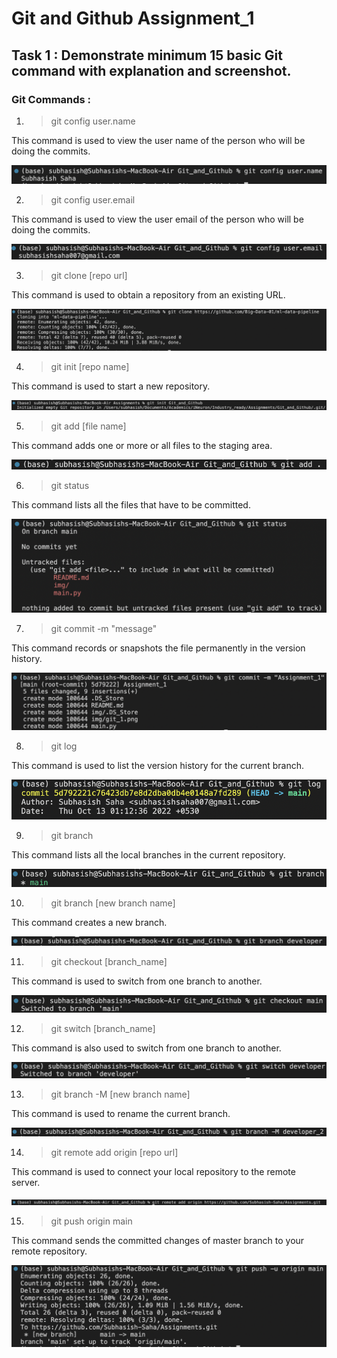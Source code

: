 # Git and Github Assignment_1
## Task 1 : Demonstrate minimum 15 basic Git command with explanation and screenshot.

### Git Commands : 
1. > git config user.name 

This command is used to view the user name of the person who will be doing the commits.

![image_1](img/git_1.png)

2. > git config user.email

This command is used to view the user email of the person who will be doing the commits.

![image_2](img/git_2.png)

3. > git clone [repo url]

This command is used to obtain a repository from an existing URL.

![image_3](img/git_3.png)

4. > git init [repo name]

This command is used to start a new repository.

![image_4](img/git_4.png)

5. > git add [file name]

This command adds one or more or all files to the staging area.

![image_5](img/git%20add.png)

6. > git status 

This command lists all the files that have to be committed.

![image_6](img/git_status.png)

7. > git commit -m "message"

This command records or snapshots the file permanently in the version history.

![image_7](img/git_commit.png)

8. > git log

This command is used to list the version history for the current branch.

![image_8](img/git_log.png)

9. > git branch

This command lists all the local branches in the current repository.

![image_9](img/git_branch.png)

10. > git branch [new branch name]

This command creates a new branch.

![image_10](img/git_new_branch.png)

11. > git checkout [branch_name]

This command is used to switch from one branch to another.

![image_11](img/git_checkout.png)

12. > git switch [branch_name] 

This command is also used to switch from one branch to another.

![image_12](img/git_branch_switch.png)

13. > git branch -M [new branch name]

This command is used to rename the current branch.

![image_13](img/git_branch_rename.png)

14. > git remote add origin [repo url]

This command is used to connect your local repository to the remote server.

![image_14](img/git_github_link.png)

15. > git push origin main

This command sends the committed changes of master branch to your remote repository.

![image_15](img/git_push.png)

